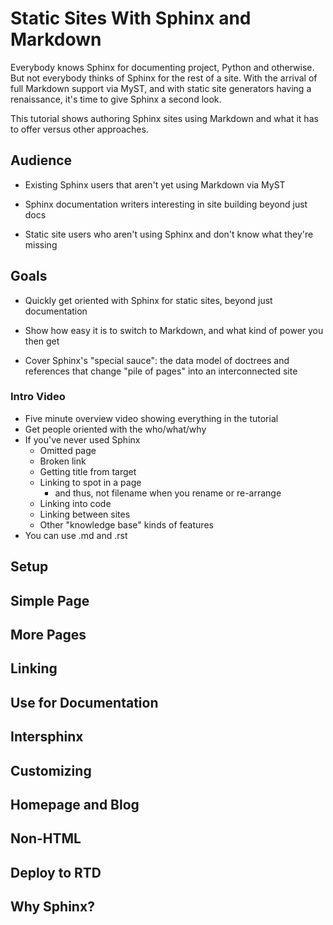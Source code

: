 # Static Sites With Sphinx and Markdown

Everybody knows Sphinx for documenting project, Python and otherwise.
But not everybody thinks of Sphinx for the rest of a site.
With the arrival of full Markdown support via MyST, and with static site generators having a renaissance, it's time to give Sphinx a second look.

This tutorial shows authoring Sphinx sites using Markdown and what it has to offer versus other approaches.

## Audience

- Existing Sphinx users that aren't yet using Markdown via MyST

- Sphinx documentation writers interesting in site building beyond just docs

- Static site users who aren't using Sphinx and don't know what they're missing

## Goals

- Quickly get oriented with Sphinx for static sites, beyond just documentation

- Show how easy it is to switch to Markdown, and what kind of power you then get

- Cover Sphinx's "special sauce": the data model of doctrees and references that change "pile of pages" into an interconnected site


### Intro Video

- Five minute overview video showing everything in the tutorial
- Get people oriented with the who/what/why
- If you've never used Sphinx
    - Omitted page
    - Broken link
    - Getting title from target
    - Linking to spot in a page
        - and thus, not filename when you rename or re-arrange
    - Linking into code
    - Linking between sites
    - Other "knowledge base" kinds of features
- You can use .md and .rst



## Setup

## Simple Page

## More Pages

## Linking

## Use for Documentation

## Intersphinx

## Customizing

## Homepage and Blog


## Non-HTML

## Deploy to RTD

## Why Sphinx?
